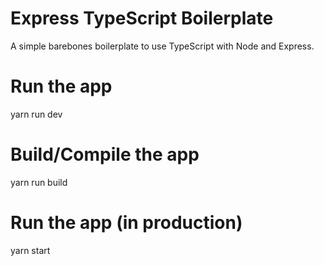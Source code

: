 <h1>Express TypeScript Boilerplate</h1>
A simple barebones boilerplate to use TypeScript with Node and Express.

<h1>Run the app</h1>
yarn run dev


<h1>Build/Compile the app</h1>
yarn run build


<h1>Run the app (in production)</h1>
yarn start
